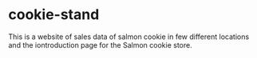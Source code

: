 # cookie-stand

This is a website of sales data of salmon cookie in few different locations and the iontroduction page for the Salmon cookie store.

